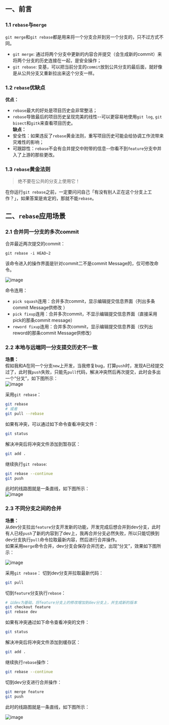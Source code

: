 ## 一、前言
### 1.1 `rebase`与`merge`
`git merge`和`git rebase`都是用来将一个分支合并到另一个分支的，只不过方式不同。
* `git merge`: 通过将两个分支中更新的内容合并提交（会生成新的commit）来将两个分支的历史连接在一起，是安全操作；  
* `git rebase`: 变基，可以把当前分支的`commit`放到公共分支的最后面，就好像是从公共分支又重新拉出来这个分支一样。  
### 1.2 `rebase`优缺点
**优点：**  
* `rebase`最大的好处是项目历史会非常整洁；  
* `rebase`导致最后的项目历史呈现完美的线性--可以更容易地使用`git log`, `git bisect`和`gitk`来查看项目历史。  
**缺点：**  
* 安全性：如果违反了`rebase`黄金法则，重写项目历史可能会给协调工作流带来灾难性的影响；  
* 可跟踪性：`rebase`不会有合并提交中附带的信息--你看不到`feature`分支中并入了上游的那些更改。  
### 1.3 `rebase`黄金法则
> 绝不要在公共的分支上使用它！  

在你运行`git rebase`之前，一定要问问自己「有没有别人正在这个分支上工作？」，如果答案是肯定的，那就不能`rebase`。


## 二、`rebase`应用场景
### 2.1 合并同一分支的多次commit
合并最近两次提交的commit：  
```base
git rebase -i HEAD~2
```
该命令进入的操作界面是针对commit二不是commit Message的，仅可修改命令。  

![image](https://github.com/tianyalu/github-doc/raw/master/git_command/git_rebase/show/rebase_multi_commit.png)

命令连用：  
* `pick squash`连用：合并多次commit，显示编辑提交信息界面（列出多条commit Message供修改
）  
* `pick fixup`连用：合并多次commit，不显示编辑提交信息界面（直接采用pick的那条commit message）  
* `reword fixup`连用：合并多次commit，显示编辑提交信息界面（仅列出reword的那条commit Message供修改）  


### 2.2 本地与远端同一分支提交历史不一致
**场景：**  
假如我和A在同一个分支`new`上开发，当我修复bug，打算`push`时，发现A已经提交过了，此时我`push`失败，只能先`pull`代码，解决冲突然后再次提交，此时会多出一个“分叉”，如下图所示：  
![image](https://github.com/tianyalu/github-doc/raw/master/git_command/git_rebase/show/one_branch_merge.png)

采用`git rebase`：  
```bash
git rebase
# 或者
git pull --rebase
```
如果有冲突，可以通过如下命令查看冲突文件：  
```bash
git status
```
解决冲突后将冲突文件添加到暂存区：  
```bash
git add .
```
继续执行`git rebase`:  
```bash
git rebase --continue
git push
```
此时的线路图就是一条直线，如下图所示：  
![image](https://github.com/tianyalu/github-doc/raw/master/git_command/git_rebase/show/one_branch_rebase.png)


### 2.3 不同分支之间的合并
**场景：**  
从dev分支拉出`feature`分支开发新的功能，开发完成后想合并到dev分支，此时有人已经`push`了新的内容到了dev上，我再合并分支必然失败，所以只能切换到dev分支执行`pull`命令拉取最新内容，然后进行合并操作。  
如果采用`merge`命令合并，dev分支会保存合并历史，出现“分叉”，效果如下图所示：  

![image](https://github.com/tianyalu/github-doc/raw/master/git_command/git_rebase/show/two_branch_merge.png)

采用`git rebase`： 
切到dev分支并拉取最新代码：
```bash
git pull
```
切到`feature`分支执行`rebase`：
```bash
# 以dev为基础，将feature分支上的修改增加到dev分支上，并生成新的版本
git checkout feature
git rebase dev
```
如果有冲突通过如下命令查看冲突的文件：  
```bash
git status
```
解决冲突后将冲突文件添加到缓存区：  
```bash
git add .
```
继续执行`rebase`操作：  
```bash
git rebase --continue
```
切到dev分支进行合并操作：  
```bash
git merge feature
git push
```
此时的线路图就是一条直线，如下图所示：  

![image](https://github.com/tianyalu/github-doc/raw/master/git_command/git_rebase/show/two_branch_rebase.png)



